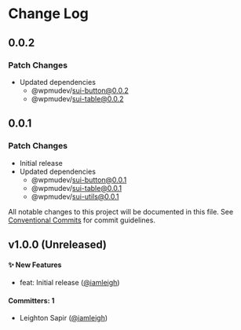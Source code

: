 # Change Log

## 0.0.2

### Patch Changes

- Updated dependencies
  - @wpmudev/sui-button@0.0.2
  - @wpmudev/sui-table@0.0.2

## 0.0.1

### Patch Changes

- Initial release
- Updated dependencies
  - @wpmudev/sui-button@0.0.1
  - @wpmudev/sui-table@0.0.1
  - @wpmudev/sui-utils@0.0.1

All notable changes to this project will be documented in this file. See
[Conventional Commits](https://conventionalcommits.org/) for commit guidelines.

## v1.0.0 (Unreleased)

#### ✨ New Features

- feat: Initial release ([@iamleigh](https://github.com/iamleigh))

#### Committers: 1

- Leighton Sapir ([@iamleigh](https://github.com/iamleigh))
